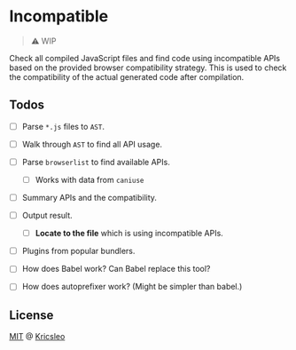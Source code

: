 # Incompatible

> ⚠️ WIP

Check all compiled JavaScript files and find code using incompatible APIs based on the provided browser compatibility strategy. This is used to check the compatibility of the actual generated code after compilation.

## Todos

- [ ] Parse `*.js` files to `AST`.
- [ ] Walk through `AST` to find all API usage.
- [ ] Parse `browserlist` to find available APIs.
  - [ ] Works with data from `caniuse`
- [ ] Summary APIs and the compatibility.
- [ ] Output result.
  - [ ] **Locate to the file** which is using incompatible APIs.
- [ ] Plugins from popular bundlers.

- [ ] How does Babel work? Can Babel replace this tool?
- [ ] How does autoprefixer work? (Might be simpler than babel.)

## License

[MIT](./LICENSE) @ [Kricsleo](https://github.com/kricsleo)